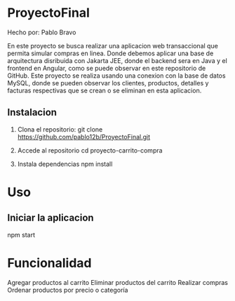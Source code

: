 # ProyectoFinal

Hecho por: Pablo Bravo

En este proyecto se busca realizar una aplicacion web transaccional que permita simular compras en linea. Donde debemos aplicar una base de arquitectura disribuida con Jakarta JEE, donde el backend sera en Java y el frontend en Angular, como se puede observar en este repositorio de GitHub.
Este proyecto se realiza usando una conexion con la base de datos MySQL, donde se pueden observar los clientes, productos, detalles y facturas respectivas que se crean o se eliminan en esta aplicacion.

## Instalacion

1. Clona el repositorio:
git clone https://github.com/pablo12b/ProyectoFinal.git

2. Accede al repositorio
cd proyecto-carrito-compra

3. Instala dependencias
npm install

# Uso
## Iniciar la aplicacion
npm start

# Funcionalidad

Agregar productos al carrito
Eliminar productos del carrito
Realizar compras
Ordenar productos por precio o categoría

